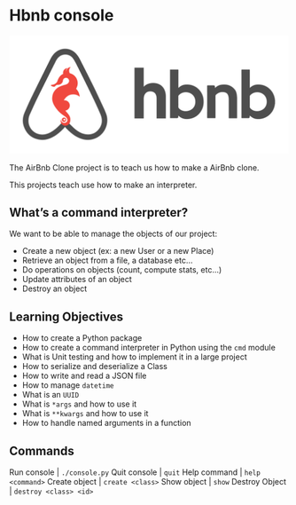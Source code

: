 # Hbnb console
![alt text](https://github.com/josemls/holbertonschool-AirBnB_clone/blob/master/65f4a1dd9c51265f49d0.png)

The AirBnb Clone project is to teach us how to make a AirBnb clone.

This projects teach use how to make an interpreter.

## What’s a command interpreter?
We want to be able to manage the objects of our project:

* Create a new object (ex: a new User or a new Place)
* Retrieve an object from a file, a database etc…
* Do operations on objects (count, compute stats, etc…)
* Update attributes of an object
* Destroy an object

## Learning Objectives

-   How to create a Python package
-   How to create a command interpreter in Python using the  `cmd`  module
-   What is Unit testing and how to implement it in a large project
-   How to serialize and deserialize a Class
-   How to write and read a JSON file
-   How to manage  `datetime`
-   What is an  `UUID`
-   What is  `*args`  and how to use it
-   What is  `**kwargs`  and how to use it
-   How to handle named arguments in a function

## Commands

Run console | ```./console.py```
Quit console | ``` quit ```
Help command | ``` help <command> ```
Create object | ``` create <class> ```
Show object | ``` show ```
Destroy Object | ``` destroy <class> <id> ```




